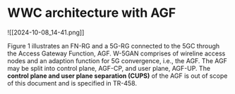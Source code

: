 # WWC architecture with AGF
![[2024-10-08_14-41.png]]

Figure 1 illustrates an FN-RG and a 5G-RG connected to the 5GC through the Access Gateway Function, AGF. W-5GAN comprises of wireline access nodes and an adaption function for 5G convergence, i.e., the AGF. The AGF may be split into control plane, AGF-CP, and user plane, AGF-UP. The **control plane and user plane separation (CUPS)** of the AGF is out of scope of this document and is specified in TR-458.
